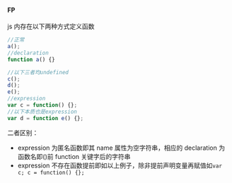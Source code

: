 #### FP

js 内存在以下两种方式定义函数

```js
//正常
a();
//declaration
function a() {}

//以下三者均undefined
c();
d();
e();
//expression
var c = function() {};
//以下本质也是expression
var d = function e() {};
```

二者区别：

- expression 为匿名函数即其 name 属性为空字符串，相应的 declaration 为函数名即()前 function 关键字后的字符串
- expression 不存在函数提前即如以上例子，除非提前声明变量再赋值如`var c; c = function() {};`
